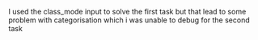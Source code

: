I used the class_mode input to solve the first task but that lead to some problem with categorisation which i was unable to debug for the second task

